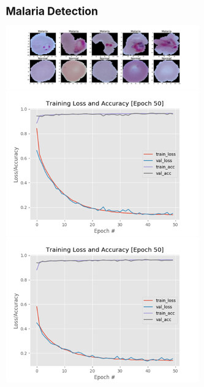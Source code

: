 # Malaria Detection 

![This is how malaria looks like](https://github.com/jjpd777/malaria-detection/blob/master/showcase_plot.png)
![Second experiment](https://github.com/jjpd777/malaria-detection/blob/master/output/experiment-2/monitor.png)
![Third Experiment](https://github.com/jjpd777/malaria-detection/blob/master/output/experiment-3/monitor.png)
